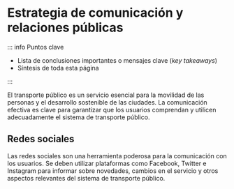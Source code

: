 # Estrategia de comunicación y relaciones públicas

::: info Puntos clave

- Lista de conclusiones importantes o mensajes clave (_key takeaways_)
- Síntesis de toda esta página

:::

El transporte público es un servicio esencial para la movilidad de las personas y el desarrollo sostenible de las ciudades. La comunicación efectiva es clave para garantizar que los usuarios comprendan y utilicen adecuadamente el sistema de transporte público.

## Redes sociales

Las redes sociales son una herramienta poderosa para la comunicación con los usuarios. Se deben utilizar plataformas como Facebook, Twitter e Instagram para informar sobre novedades, cambios en el servicio y otros aspectos relevantes del sistema de transporte público.

